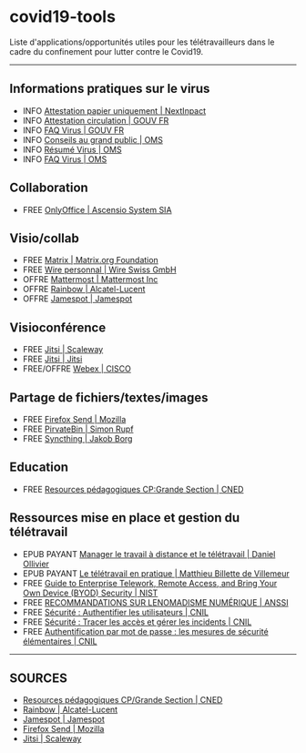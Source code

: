 # covid19-tools
Liste d'applications/opportunités utiles pour les télétravailleurs dans le cadre du confinement pour lutter contre le Covid19.

***

## Informations pratiques sur le virus
- INFO [Attestation papier uniquement | NextInpact](https://www.nextinpact.com/news/108799-confinement-en-france-telechargez-modele-dattestation-obligatoire-en-cas-deplacement.htm)
- INFO [Attestation circulation | GOUV FR](https://www.gouvernement.fr/sites/default/files/contenu/piece-jointe/2020/03/attestation_de_deplacement_derogatoire.pdf)
- INFO [FAQ Virus | GOUV FR](https://www.gouvernement.fr/info-coronavirus)
- INFO [Conseils au grand public | OMS](https://www.who.int/fr/emergencies/diseases/novel-coronavirus-2019/advice-for-public)
- INFO [Résumé Virus | OMS](https://www.who.int/fr/health-topics/coronavirus/coronavirus)
- INFO [FAQ Virus | OMS](https://www.who.int/fr/emergencies/diseases/novel-coronavirus-2019/advice-for-public/q-a-coronaviruses)

## Collaboration 
- FREE [OnlyOffice | Ascensio System SIA](https://personal.onlyoffice.com/fr)

## Visio/collab
- FREE [Matrix | Matrix.org Foundation](https://riot.im/app)
- FREE [Wire personnal | Wire Swiss GmbH](https://app.wire.com)
- OFFRE [Mattermost |  Mattermost Inc](https://mattermost.com/trial)
- OFFRE [Rainbow | Alcatel-Lucent](https://www.al-enterprise.com/en/business-continuity)
- OFFRE [Jamespot | Jamespot](https://launch.jamespot.com/?utm_source=ovh&utm_medium=opensolidarity&utm_campaign=opensolidarity)

## Visioconférence 
- FREE [Jitsi | Scaleway](https://ensemble.scaleway.com)
- FREE [Jitsi | Jitsi](https://jitsi.org/jitsi-meet)
- FREE/OFFRE [Webex | CISCO](https://help.webex.com/fr-fr/n80v1rcb/Cisco-Webex-Available-Free-in-These-Countries-COVID-19-Response)

## Partage de fichiers/textes/images 
- FREE [Firefox Send | Mozilla](https://send.firefox.com)
- FREE [PirvateBin | Simon Rupf](https://privatebin.info)
- FREE [Syncthing | Jakob Borg](https://syncthing.net)

## Education
- FREE [Resources pédagogiques CP:Grande Section | CNED](http://ressources-pedagogiques.org)

## Ressources mise en place et gestion du télétravail
- EPUB PAYANT [Manager le travail à distance et le télétravail | Daniel Ollivier](https://www.eyrolles.com/Entreprise/Livre/manager-le-travail-a-distance-et-le-teletravail-9782378901325/)
- EPUB PAYANT [Le télétravail en pratique | Matthieu Billette de Villemeur](https://www.la-librairie-rh.com/livre-rh/le-teletravail-en-pratique-teva.html)
- FREE [Guide to Enterprise Telework, Remote Access, and Bring Your Own Device (BYOD) Security | NIST](https://nvlpubs.nist.gov/nistpubs/SpecialPublications/NIST.SP.800-46r2.pdf)
- FREE [RECOMMANDATIONS SUR LENOMADISME NUMÉRIQUE | ANSSI](https://www.ssi.gouv.fr/uploads/2018/10/guide_nomadisme_anssi_pa_054_v1.pdf)
- FREE [Sécurité : Authentifier les utilisateurs | CNIL](https://www.cnil.fr/fr/securite-authentifier-les-utilisateurs)
- FREE [Sécurité : Tracer les accès et gérer les incidents | CNIL](https://www.cnil.fr/fr/securite-tracer-les-acces-et-gerer-les-incidents)
- FREE [Authentification par mot de passe : les mesures de sécurité élémentaires | CNIL](https://www.cnil.fr/fr/authentification-par-mot-de-passe-les-mesures-de-securite-elementaires)

***

## SOURCES
- [Resources pédagogiques CP/Grande Section | CNED](https://mastodon.gougere.fr/@bortzmeyer/103843108649885420)
- [Rainbow | Alcatel-Lucent](https://open-solidarity.com)
- [Jamespot | Jamespot](https://open-solidarity.com)
- [Firefox Send | Mozilla](https://mamot.fr/@Mozilla/103843949666813101)
- [Jitsi | Scaleway](https://mastodon.etalab.gouv.fr/@maxauvy/103843034199722307)
